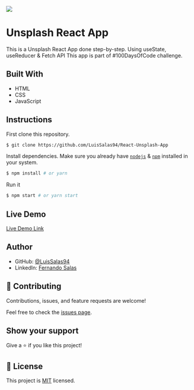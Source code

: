 ![](https://img.shields.io/badge/Microverse-blueviolet)

# Unsplash React App
 This is a Unsplash React App done step-by-step. Using useState, useReducer & Fetch API This app is part of #100DaysOfCode challenge. 
   
## Built With

- HTML
- CSS
- JavaScript


## Instructions

First clone this repository.
```bash
$ git clone https://github.com/LuisSalas94/React-Unsplash-App
```

Install dependencies. Make sure you already have [`nodejs`](https://nodejs.org/en/) & [`npm`](https://www.npmjs.com/) installed in your system.
```bash
$ npm install # or yarn
```

Run it
```bash
$ npm start # or yarn start
```

## Live Demo

[Live Demo Link](https://fernando-unsplash-app.netlify.app/)

## Author

- GitHub: [@LuisSalas94](https://github.com/LuisSalas94)
- LinkedIn: [Fernando Salas](https://www.linkedin.com/in/luisfernandosalasgave/)

## 🤝 Contributing

Contributions, issues, and feature requests are welcome!

Feel free to check the [issues page](../../issues/).

## Show your support

Give a ⭐️ if you like this project!

## 📝 License

This project is [MIT](./MIT.md) licensed.
